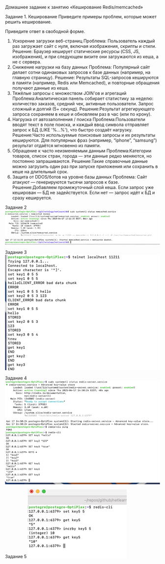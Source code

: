 Домашнее задание к занятию «Кеширование Redis/memcached»

Задание 1. Кеширование
Приведите примеры проблем, которые может решить кеширование.

Приведите ответ в свободной форме.

1. Ускорение загрузки веб-страниц
Проблема: Пользователь каждый раз загружает сайт с нуля, включая изображения, скрипты и стили.
Решение: Браузер кеширует статические ресурсы (CSS, JS, изображения), и при следующем визите они загружаются из кеша, а не с сервера.
2. Снижение нагрузки на базу данных
Проблема: Популярный сайт делает сотни одинаковых запросов к базе данных (например, на главную страницу).
Решение: Результаты SQL-запросов кешируются в памяти (например, Redis или Memcached), и повторные обращения получают данные из кеша.
3. Тяжёлые запросы с множеством JOIN'ов и агрегаций
Проблема:Аналитическая панель собирает статистику за неделю: количество заказов, средний чек, активные пользователи.
Запрос сложный и долгий (5+ секунд).
Решение:Результат агрегирующего запроса сохраняем в кеше и обновляем раз в час (или по крону).
4. Нагрузка от автозаполнения / поиска
Проблема:Пользователи вводят текст в поле поиска, и каждый ввод символа отправляет запрос к БД (LIKE '%...%'), что быстро создаёт нагрузку.
Решение:Часто используемые поисковые запросы и их результаты кешируются.
Для популярных фраз (например, “iphone”, “samsung”) результат отдаётся мгновенно из памяти.
5. Обращение к часто неизменяемым данным
Проблема:Категории товаров, список стран, города — эти данные редко меняются, но постоянно запрашиваются.
Решение:Такие справочные данные можно загрузить один раз при запуске приложения или сохранить в кеше на длительный срок.
6. Защита от DDOS/ботов на уровне базы данных
Проблема: Сайт атакуют — генерируются тысячи запросов к базе.
Решение:Добавляем промежуточный слой кеша.
Если запрос уже кеширован — БД не задействуется.
Если нет — запрос идёт к БД и сразу кешируется.






Задание 2  ![Задание 2](https://github.com/postegre/netlearn/blob/main/db/hw-11.2/Task-11.2.png)   



Задание 3   ![Задание 3](https://github.com/postegre/netlearn/blob/main/db/hw-11.2/Task-11.3.png)



Задание 4   ![Задание 4](https://github.com/postegre/netlearn/blob/main/db/hw-11.2/Task-11.4.png)


Задание 5   ![Задание 5](https://github.com/postegre/netlearn/blob/main/db/hw-11.2/Task-11.5.png)
